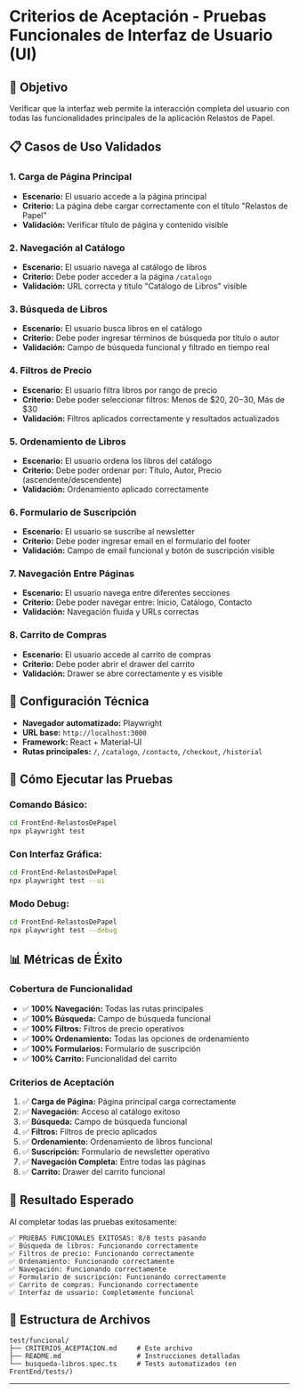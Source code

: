 # Criterios de Aceptación - Pruebas Funcionales de Interfaz de Usuario (UI)

## 🎯 Objetivo
Verificar que la interfaz web permite la interacción completa del usuario con todas las funcionalidades principales de la aplicación Relastos de Papel.

## 📋 Casos de Uso Validados

### **1. Carga de Página Principal**
- **Escenario:** El usuario accede a la página principal
- **Criterio:** La página debe cargar correctamente con el título "Relastos de Papel"
- **Validación:** Verificar título de página y contenido visible

### **2. Navegación al Catálogo**
- **Escenario:** El usuario navega al catálogo de libros
- **Criterio:** Debe poder acceder a la página `/catalogo`
- **Validación:** URL correcta y título "Catálogo de Libros" visible

### **3. Búsqueda de Libros**
- **Escenario:** El usuario busca libros en el catálogo
- **Criterio:** Debe poder ingresar términos de búsqueda por título o autor
- **Validación:** Campo de búsqueda funcional y filtrado en tiempo real

### **4. Filtros de Precio**
- **Escenario:** El usuario filtra libros por rango de precio
- **Criterio:** Debe poder seleccionar filtros: Menos de $20, $20-$30, Más de $30
- **Validación:** Filtros aplicados correctamente y resultados actualizados

### **5. Ordenamiento de Libros**
- **Escenario:** El usuario ordena los libros del catálogo
- **Criterio:** Debe poder ordenar por: Título, Autor, Precio (ascendente/descendente)
- **Validación:** Ordenamiento aplicado correctamente

### **6. Formulario de Suscripción**
- **Escenario:** El usuario se suscribe al newsletter
- **Criterio:** Debe poder ingresar email en el formulario del footer
- **Validación:** Campo de email funcional y botón de suscripción visible

### **7. Navegación Entre Páginas**
- **Escenario:** El usuario navega entre diferentes secciones
- **Criterio:** Debe poder navegar entre: Inicio, Catálogo, Contacto
- **Validación:** Navegación fluida y URLs correctas

### **8. Carrito de Compras**
- **Escenario:** El usuario accede al carrito de compras
- **Criterio:** Debe poder abrir el drawer del carrito
- **Validación:** Drawer se abre correctamente y es visible

## 🔧 Configuración Técnica
- **Navegador automatizado:** Playwright
- **URL base:** `http://localhost:3000`
- **Framework:** React + Material-UI
- **Rutas principales:** `/`, `/catalogo`, `/contacto`, `/checkout`, `/historial`

## 🚀 Cómo Ejecutar las Pruebas

### **Comando Básico:**
```bash
cd FrontEnd-RelastosDePapel
npx playwright test
```

### **Con Interfaz Gráfica:**
```bash
cd FrontEnd-RelastosDePapel
npx playwright test --ui
```

### **Modo Debug:**
```bash
cd FrontEnd-RelastosDePapel
npx playwright test --debug
```

## 📊 Métricas de Éxito

### **Cobertura de Funcionalidad**
- ✅ **100% Navegación:** Todas las rutas principales
- ✅ **100% Búsqueda:** Campo de búsqueda funcional
- ✅ **100% Filtros:** Filtros de precio operativos
- ✅ **100% Ordenamiento:** Todas las opciones de ordenamiento
- ✅ **100% Formularios:** Formulario de suscripción
- ✅ **100% Carrito:** Funcionalidad del carrito

### **Criterios de Aceptación**
1. ✅ **Carga de Página:** Página principal carga correctamente
2. ✅ **Navegación:** Acceso al catálogo exitoso
3. ✅ **Búsqueda:** Campo de búsqueda funcional
4. ✅ **Filtros:** Filtros de precio aplicados
5. ✅ **Ordenamiento:** Ordenamiento de libros funcional
6. ✅ **Suscripción:** Formulario de newsletter operativo
7. ✅ **Navegación Completa:** Entre todas las páginas
8. ✅ **Carrito:** Drawer del carrito funcional

## 🎯 Resultado Esperado

Al completar todas las pruebas exitosamente:

```
✅ PRUEBAS FUNCIONALES EXITOSAS: 8/8 tests pasando
✅ Búsqueda de libros: Funcionando correctamente
✅ Filtros de precio: Funcionando correctamente
✅ Ordenamiento: Funcionando correctamente
✅ Navegación: Funcionando correctamente
✅ Formulario de suscripción: Funcionando correctamente
✅ Carrito de compras: Funcionando correctamente
✅ Interfaz de usuario: Completamente funcional
```

## 📁 Estructura de Archivos
```
test/funcional/
├── CRITERIOS_ACEPTACION.md     # Este archivo
├── README.md                   # Instrucciones detalladas
└── busqueda-libros.spec.ts     # Tests automatizados (en FrontEnd/tests/)
```

--- 